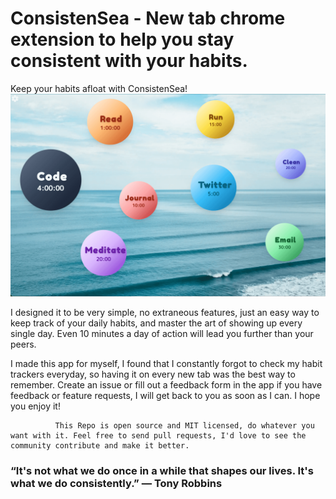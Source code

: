 # ConsistenSea - New tab chrome extension to help you stay consistent with your habits.

 Keep your habits afloat with ConsistenSea!
![Consistensea new tab image](./readme-image.png)

I designed it to be very simple, no extraneous
              features, just an easy way to keep track of your daily habits, and
              master the art of showing up every single day. Even 10 minutes a
              day of action will lead you further than your peers.

 I made this app for myself, I found that I constantly forgot to
              check my habit trackers everyday, so having it on every new tab
              was the best way to remember. Create an issue or fill out a feedback form in the app if
              you have feedback or feature requests, I will get back to you as
              soon as I can. I hope you enjoy it!

              This Repo is open source and MIT licensed, do whatever you want with it. Feel free to send pull requests, I'd love to see the community contribute and make it better.

        

###  “It's not what we do once in a while that shapes our lives. It's what we do consistently.” ― Tony Robbins
